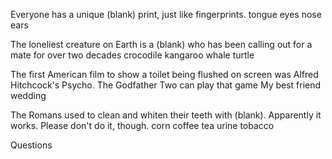 Everyone has a unique (blank) print, just like fingerprints.
 tongue
 eyes
 nose
 ears

 The loneliest creature on Earth is a (blank) who has been calling out for a mate for over two decades
 crocodile
 kangaroo
 whale
 turtle

  The first American film to show a toilet being flushed on screen was
  Alfred Hitchcock's Psycho.
  The Godfather
  Two can play that game
  My best friend wedding


   The Romans used to clean and whiten their teeth with (blank). Apparently it works. Please don't do it, though.
   corn
   coffee
   tea
   urine
   tobacco

   Questions 
